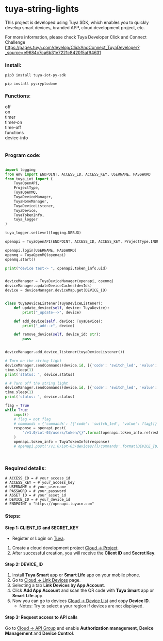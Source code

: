 # tuya-string-lights

This project is developed using Tuya SDK, which enables you to quickly develop smart devices, branded APP, cloud development project, etc.

For more information, please check Tuya Developer Click and Connect Challenge https://pages.tuya.com/develop/ClickAndConnect_TuyaDeveloper?_source=e9684c7ca6b31e7221c8420f5af94631


<h3>Install:</h3>

```
pip3 install tuya-iot-py-sdk
```

```
pip install pycryptodome
```




<h3>Functions:</h3>
off<br>
on<br>
timer<br>
timer-on<br>
time-off<br>
functions<br>
device-info<br>
<br>


<h3>Program code:</h3>

```Python

import logging
from env import ENDPOINT, ACCESS_ID, ACCESS_KEY, USERNAME, PASSWORD
from tuya_iot import (
    TuyaOpenAPI,
    ProjectType,
    TuyaOpenMQ,
    TuyaDeviceManager,
    TuyaHomeManager,
    TuyaDeviceListener,
    TuyaDevice,
    TuyaTokenInfo,
    tuya_logger
)

tuya_logger.setLevel(logging.DEBUG)

openapi = TuyaOpenAPI(ENDPOINT, ACCESS_ID, ACCESS_KEY, ProjectType.INDUSTY_SOLUTIONS)

openapi.login(USERNAME, PASSWORD)
openmq = TuyaOpenMQ(openapi)
openmq.start()

print("device test-> ", openapi.token_info.uid)


deviceManager = TuyaDeviceManager(openapi, openmq)
deviceManager.updateDeviceCaches(devIds)
device = deviceManager.deviceMap.get(DEVICE_ID)


class tuyaDeviceListener(TuyaDeviceListener):
    def update_device(self, device: TuyaDevice):
        print("_update-->", device)

    def add_device(self, device: TuyaDevice):
        print("_add-->", device)

    def remove_device(self, device_id: str):
        pass


deviceManager.add_device_listener(tuyaDeviceListener())

# Turn on the string light
deviceManager.sendCommands(device.id, [{'code': 'switch_led', 'value': True}])
time.sleep(1)
print('status: ', device.status)

# # Turn off the string light
deviceManager.sendCommands(device.id, [{'code': 'switch_led', 'value': False}])
time.sleep(1)
print('status: ', device.status)

flag = True
while True:
    input()
    # flag = not flag
    # commands = {'commands': [{'code': 'switch_led', 'value': flag}]}
    response = openapi.post(
        "/v1.0/iot-03/users/token/{}".format(openapi.token_info.refresh_token)
    )
    openapi.token_info = TuyaTokenInfo(response)
    # openapi.post('/v1.0/iot-03/devices/{}/commands'.format(DEVICE_ID), commands)

```


<br>

<h3>Required details:</h3>

```
# ACCESS_ID = # your_access_id
# ACCESS_KEY = # your_access_key
# USERNAME = # your_username
# PASSWORD = # your_password
# ASSET_ID = # your_asset_id
# DEVICE_ID = # your_device_id
# ENDPOINT = "https://openapi.tuyacn.com"
```

<h3>Steps:</h3>

#### Step 1: CLIENT_ID and SECRET_KEY
- Register or Login on <a href="https://auth.tuya.com" target="_blanck">Tuya</a>.
1. Create a cloud development project <a href="https://iot.tuya.com/cloud" target="_blanck">Cloud -> Project</a>.
2. After successful creation, you will receive the **Client ID** and **Secret Key**.


#### Step 2: DEVICE_ID
1. Install **Tuya Smart** app or **Smart Life** app on your mobile phone.
2. Go to <a href="https://iot.tuya.com/cloud/appinfo/cappId/device" target="_blanck">Cloud -> Link Devices</a> page.
3. Selecting a tab **Link Devices by App Account**.
4. Click **Add App Account** and scan the QR code with **Tuya Smart** app or **Smart Life** app.
5. Now you can go to devices <a href="https://iot.tuya.com/cloud/appinfo/cappId/deviceList" target="_blanck">Cloud -> Device List</a> and copy **Device ID**.
    * Notes: Try to select a your region if devices are not displayed.


#### Step 3: Request access to API calls
Go to <a href="https://iot.tuya.com/cloud/appinfo/cappId/setting" target="_blanck">Cloud -> API Group</a> and enable **Authorization management**, **Device Management** and **Device Control**.

<br>


